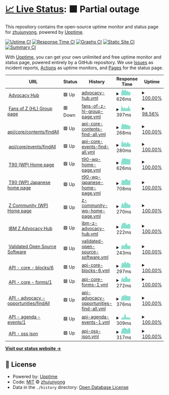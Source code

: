 # [📈 Live Status](https://demo.upptime.js.org): <!--live status--> **🟧 Partial outage**

This repository contains the open-source uptime monitor and status page for [zhujunyong](https://demo.upptime.js.org), powered by [Upptime](https://github.com/upptime/upptime).

[![Uptime CI](https://github.com/zhujunyong/upptime/workflows/Uptime%20CI/badge.svg)](https://github.com/zhujunyong/upptime/actions?query=workflow%3A%22Uptime+CI%22)
[![Response Time CI](https://github.com/zhujunyong/upptime/workflows/Response%20Time%20CI/badge.svg)](https://github.com/zhujunyong/upptime/actions?query=workflow%3A%22Response+Time+CI%22)
[![Graphs CI](https://github.com/zhujunyong/upptime/workflows/Graphs%20CI/badge.svg)](https://github.com/zhujunyong/upptime/actions?query=workflow%3A%22Graphs+CI%22)
[![Static Site CI](https://github.com/zhujunyong/upptime/workflows/Static%20Site%20CI/badge.svg)](https://github.com/zhujunyong/upptime/actions?query=workflow%3A%22Static+Site+CI%22)
[![Summary CI](https://github.com/zhujunyong/upptime/workflows/Summary%20CI/badge.svg)](https://github.com/zhujunyong/upptime/actions?query=workflow%3A%22Summary+CI%22)

With [Upptime](https://upptime.js.org), you can get your own unlimited and free uptime monitor and status page, powered entirely by a GitHub repository. We use [Issues](https://github.com/zhujunyong/upptime/issues) as incident reports, [Actions](https://github.com/zhujunyong/upptime/actions) as uptime monitors, and [Pages](https://demo.upptime.js.org) for the status page.

<!--start: status pages-->
<!-- This summary is generated by Upptime (https://github.com/upptime/upptime) -->
<!-- Do not edit this manually, your changes will be overwritten -->
<!-- prettier-ignore -->
| URL | Status | History | Response Time | Uptime |
| --- | ------ | ------- | ------------- | ------ |
| <img alt="" src="https://www.ibm.com/favicon.ico" height="13"> [Advocacy Hub](https://www.ibm.com/community/z/advocacy/) | 🟩 Up | [advocacy-hub.yml](https://github.com/zhujunyong/upptime/commits/HEAD/history/advocacy-hub.yml) | <details><summary><img alt="Response time graph" src="./graphs/advocacy-hub/response-time-week.png" height="20"> 626ms</summary><br><a href="https://zhujunyong.github.io/upptime/history/advocacy-hub"><img alt="Response time 1104" src="https://img.shields.io/endpoint?url=https%3A%2F%2Fraw.githubusercontent.com%2Fzhujunyong%2Fupptime%2FHEAD%2Fapi%2Fadvocacy-hub%2Fresponse-time.json"></a><br><a href="https://zhujunyong.github.io/upptime/history/advocacy-hub"><img alt="24-hour response time 539" src="https://img.shields.io/endpoint?url=https%3A%2F%2Fraw.githubusercontent.com%2Fzhujunyong%2Fupptime%2FHEAD%2Fapi%2Fadvocacy-hub%2Fresponse-time-day.json"></a><br><a href="https://zhujunyong.github.io/upptime/history/advocacy-hub"><img alt="7-day response time 626" src="https://img.shields.io/endpoint?url=https%3A%2F%2Fraw.githubusercontent.com%2Fzhujunyong%2Fupptime%2FHEAD%2Fapi%2Fadvocacy-hub%2Fresponse-time-week.json"></a><br><a href="https://zhujunyong.github.io/upptime/history/advocacy-hub"><img alt="30-day response time 663" src="https://img.shields.io/endpoint?url=https%3A%2F%2Fraw.githubusercontent.com%2Fzhujunyong%2Fupptime%2FHEAD%2Fapi%2Fadvocacy-hub%2Fresponse-time-month.json"></a><br><a href="https://zhujunyong.github.io/upptime/history/advocacy-hub"><img alt="1-year response time 1148" src="https://img.shields.io/endpoint?url=https%3A%2F%2Fraw.githubusercontent.com%2Fzhujunyong%2Fupptime%2FHEAD%2Fapi%2Fadvocacy-hub%2Fresponse-time-year.json"></a></details> | <details><summary><a href="https://zhujunyong.github.io/upptime/history/advocacy-hub">100.00%</a></summary><a href="https://zhujunyong.github.io/upptime/history/advocacy-hub"><img alt="All-time uptime 99.99%" src="https://img.shields.io/endpoint?url=https%3A%2F%2Fraw.githubusercontent.com%2Fzhujunyong%2Fupptime%2FHEAD%2Fapi%2Fadvocacy-hub%2Fuptime.json"></a><br><a href="https://zhujunyong.github.io/upptime/history/advocacy-hub"><img alt="24-hour uptime 100.00%" src="https://img.shields.io/endpoint?url=https%3A%2F%2Fraw.githubusercontent.com%2Fzhujunyong%2Fupptime%2FHEAD%2Fapi%2Fadvocacy-hub%2Fuptime-day.json"></a><br><a href="https://zhujunyong.github.io/upptime/history/advocacy-hub"><img alt="7-day uptime 100.00%" src="https://img.shields.io/endpoint?url=https%3A%2F%2Fraw.githubusercontent.com%2Fzhujunyong%2Fupptime%2FHEAD%2Fapi%2Fadvocacy-hub%2Fuptime-week.json"></a><br><a href="https://zhujunyong.github.io/upptime/history/advocacy-hub"><img alt="30-day uptime 100.00%" src="https://img.shields.io/endpoint?url=https%3A%2F%2Fraw.githubusercontent.com%2Fzhujunyong%2Fupptime%2FHEAD%2Fapi%2Fadvocacy-hub%2Fuptime-month.json"></a><br><a href="https://zhujunyong.github.io/upptime/history/advocacy-hub"><img alt="1-year uptime 100.00%" src="https://img.shields.io/endpoint?url=https%3A%2F%2Fraw.githubusercontent.com%2Fzhujunyong%2Fupptime%2FHEAD%2Fapi%2Fadvocacy-hub%2Fuptime-year.json"></a></details>
| <img alt="" src="https://www.ibm.com/favicon.ico" height="13"> [Fans of Z (HL) Group page](https://community.ibm.com/community/user/ibmz-and-linuxone/groups/public?CommunityKey=b8b88f20-24c8-49f0-9021-4a8c6247a067) | 🟥 Down | [fans-of-z-hl-group-page.yml](https://github.com/zhujunyong/upptime/commits/HEAD/history/fans-of-z-hl-group-page.yml) | <details><summary><img alt="Response time graph" src="./graphs/fans-of-z-hl-group-page/response-time-week.png" height="20"> 397ms</summary><br><a href="https://zhujunyong.github.io/upptime/history/fans-of-z-hl-group-page"><img alt="Response time 433" src="https://img.shields.io/endpoint?url=https%3A%2F%2Fraw.githubusercontent.com%2Fzhujunyong%2Fupptime%2FHEAD%2Fapi%2Ffans-of-z-hl-group-page%2Fresponse-time.json"></a><br><a href="https://zhujunyong.github.io/upptime/history/fans-of-z-hl-group-page"><img alt="24-hour response time 331" src="https://img.shields.io/endpoint?url=https%3A%2F%2Fraw.githubusercontent.com%2Fzhujunyong%2Fupptime%2FHEAD%2Fapi%2Ffans-of-z-hl-group-page%2Fresponse-time-day.json"></a><br><a href="https://zhujunyong.github.io/upptime/history/fans-of-z-hl-group-page"><img alt="7-day response time 397" src="https://img.shields.io/endpoint?url=https%3A%2F%2Fraw.githubusercontent.com%2Fzhujunyong%2Fupptime%2FHEAD%2Fapi%2Ffans-of-z-hl-group-page%2Fresponse-time-week.json"></a><br><a href="https://zhujunyong.github.io/upptime/history/fans-of-z-hl-group-page"><img alt="30-day response time 374" src="https://img.shields.io/endpoint?url=https%3A%2F%2Fraw.githubusercontent.com%2Fzhujunyong%2Fupptime%2FHEAD%2Fapi%2Ffans-of-z-hl-group-page%2Fresponse-time-month.json"></a><br><a href="https://zhujunyong.github.io/upptime/history/fans-of-z-hl-group-page"><img alt="1-year response time 436" src="https://img.shields.io/endpoint?url=https%3A%2F%2Fraw.githubusercontent.com%2Fzhujunyong%2Fupptime%2FHEAD%2Fapi%2Ffans-of-z-hl-group-page%2Fresponse-time-year.json"></a></details> | <details><summary><a href="https://zhujunyong.github.io/upptime/history/fans-of-z-hl-group-page">98.56%</a></summary><a href="https://zhujunyong.github.io/upptime/history/fans-of-z-hl-group-page"><img alt="All-time uptime 99.82%" src="https://img.shields.io/endpoint?url=https%3A%2F%2Fraw.githubusercontent.com%2Fzhujunyong%2Fupptime%2FHEAD%2Fapi%2Ffans-of-z-hl-group-page%2Fuptime.json"></a><br><a href="https://zhujunyong.github.io/upptime/history/fans-of-z-hl-group-page"><img alt="24-hour uptime 94.78%" src="https://img.shields.io/endpoint?url=https%3A%2F%2Fraw.githubusercontent.com%2Fzhujunyong%2Fupptime%2FHEAD%2Fapi%2Ffans-of-z-hl-group-page%2Fuptime-day.json"></a><br><a href="https://zhujunyong.github.io/upptime/history/fans-of-z-hl-group-page"><img alt="7-day uptime 98.56%" src="https://img.shields.io/endpoint?url=https%3A%2F%2Fraw.githubusercontent.com%2Fzhujunyong%2Fupptime%2FHEAD%2Fapi%2Ffans-of-z-hl-group-page%2Fuptime-week.json"></a><br><a href="https://zhujunyong.github.io/upptime/history/fans-of-z-hl-group-page"><img alt="30-day uptime 99.59%" src="https://img.shields.io/endpoint?url=https%3A%2F%2Fraw.githubusercontent.com%2Fzhujunyong%2Fupptime%2FHEAD%2Fapi%2Ffans-of-z-hl-group-page%2Fuptime-month.json"></a><br><a href="https://zhujunyong.github.io/upptime/history/fans-of-z-hl-group-page"><img alt="1-year uptime 99.81%" src="https://img.shields.io/endpoint?url=https%3A%2F%2Fraw.githubusercontent.com%2Fzhujunyong%2Fupptime%2FHEAD%2Fapi%2Ffans-of-z-hl-group-page%2Fuptime-year.json"></a></details>
| <img alt="" src="https://www.ibm.com/favicon.ico" height="13"> [api/core/contents/findAll](https://community.ibm.com/zsystems/api/core/contents/findAll) | 🟩 Up | [api-core-contents-find-all.yml](https://github.com/zhujunyong/upptime/commits/HEAD/history/api-core-contents-find-all.yml) | <details><summary><img alt="Response time graph" src="./graphs/api-core-contents-find-all/response-time-week.png" height="20"> 268ms</summary><br><a href="https://zhujunyong.github.io/upptime/history/api-core-contents-find-all"><img alt="Response time 435" src="https://img.shields.io/endpoint?url=https%3A%2F%2Fraw.githubusercontent.com%2Fzhujunyong%2Fupptime%2FHEAD%2Fapi%2Fapi-core-contents-find-all%2Fresponse-time.json"></a><br><a href="https://zhujunyong.github.io/upptime/history/api-core-contents-find-all"><img alt="24-hour response time 193" src="https://img.shields.io/endpoint?url=https%3A%2F%2Fraw.githubusercontent.com%2Fzhujunyong%2Fupptime%2FHEAD%2Fapi%2Fapi-core-contents-find-all%2Fresponse-time-day.json"></a><br><a href="https://zhujunyong.github.io/upptime/history/api-core-contents-find-all"><img alt="7-day response time 268" src="https://img.shields.io/endpoint?url=https%3A%2F%2Fraw.githubusercontent.com%2Fzhujunyong%2Fupptime%2FHEAD%2Fapi%2Fapi-core-contents-find-all%2Fresponse-time-week.json"></a><br><a href="https://zhujunyong.github.io/upptime/history/api-core-contents-find-all"><img alt="30-day response time 250" src="https://img.shields.io/endpoint?url=https%3A%2F%2Fraw.githubusercontent.com%2Fzhujunyong%2Fupptime%2FHEAD%2Fapi%2Fapi-core-contents-find-all%2Fresponse-time-month.json"></a><br><a href="https://zhujunyong.github.io/upptime/history/api-core-contents-find-all"><img alt="1-year response time 432" src="https://img.shields.io/endpoint?url=https%3A%2F%2Fraw.githubusercontent.com%2Fzhujunyong%2Fupptime%2FHEAD%2Fapi%2Fapi-core-contents-find-all%2Fresponse-time-year.json"></a></details> | <details><summary><a href="https://zhujunyong.github.io/upptime/history/api-core-contents-find-all">100.00%</a></summary><a href="https://zhujunyong.github.io/upptime/history/api-core-contents-find-all"><img alt="All-time uptime 99.95%" src="https://img.shields.io/endpoint?url=https%3A%2F%2Fraw.githubusercontent.com%2Fzhujunyong%2Fupptime%2FHEAD%2Fapi%2Fapi-core-contents-find-all%2Fuptime.json"></a><br><a href="https://zhujunyong.github.io/upptime/history/api-core-contents-find-all"><img alt="24-hour uptime 100.00%" src="https://img.shields.io/endpoint?url=https%3A%2F%2Fraw.githubusercontent.com%2Fzhujunyong%2Fupptime%2FHEAD%2Fapi%2Fapi-core-contents-find-all%2Fuptime-day.json"></a><br><a href="https://zhujunyong.github.io/upptime/history/api-core-contents-find-all"><img alt="7-day uptime 100.00%" src="https://img.shields.io/endpoint?url=https%3A%2F%2Fraw.githubusercontent.com%2Fzhujunyong%2Fupptime%2FHEAD%2Fapi%2Fapi-core-contents-find-all%2Fuptime-week.json"></a><br><a href="https://zhujunyong.github.io/upptime/history/api-core-contents-find-all"><img alt="30-day uptime 100.00%" src="https://img.shields.io/endpoint?url=https%3A%2F%2Fraw.githubusercontent.com%2Fzhujunyong%2Fupptime%2FHEAD%2Fapi%2Fapi-core-contents-find-all%2Fuptime-month.json"></a><br><a href="https://zhujunyong.github.io/upptime/history/api-core-contents-find-all"><img alt="1-year uptime 99.97%" src="https://img.shields.io/endpoint?url=https%3A%2F%2Fraw.githubusercontent.com%2Fzhujunyong%2Fupptime%2FHEAD%2Fapi%2Fapi-core-contents-find-all%2Fuptime-year.json"></a></details>
| <img alt="" src="https://www.ibm.com/favicon.ico" height="13"> [api/core/events/findAll](https://community.ibm.com/zsystems/api/core/events/findAll) | 🟩 Up | [api-core-events-find-all.yml](https://github.com/zhujunyong/upptime/commits/HEAD/history/api-core-events-find-all.yml) | <details><summary><img alt="Response time graph" src="./graphs/api-core-events-find-all/response-time-week.png" height="20"> 280ms</summary><br><a href="https://zhujunyong.github.io/upptime/history/api-core-events-find-all"><img alt="Response time 376" src="https://img.shields.io/endpoint?url=https%3A%2F%2Fraw.githubusercontent.com%2Fzhujunyong%2Fupptime%2FHEAD%2Fapi%2Fapi-core-events-find-all%2Fresponse-time.json"></a><br><a href="https://zhujunyong.github.io/upptime/history/api-core-events-find-all"><img alt="24-hour response time 212" src="https://img.shields.io/endpoint?url=https%3A%2F%2Fraw.githubusercontent.com%2Fzhujunyong%2Fupptime%2FHEAD%2Fapi%2Fapi-core-events-find-all%2Fresponse-time-day.json"></a><br><a href="https://zhujunyong.github.io/upptime/history/api-core-events-find-all"><img alt="7-day response time 280" src="https://img.shields.io/endpoint?url=https%3A%2F%2Fraw.githubusercontent.com%2Fzhujunyong%2Fupptime%2FHEAD%2Fapi%2Fapi-core-events-find-all%2Fresponse-time-week.json"></a><br><a href="https://zhujunyong.github.io/upptime/history/api-core-events-find-all"><img alt="30-day response time 271" src="https://img.shields.io/endpoint?url=https%3A%2F%2Fraw.githubusercontent.com%2Fzhujunyong%2Fupptime%2FHEAD%2Fapi%2Fapi-core-events-find-all%2Fresponse-time-month.json"></a><br><a href="https://zhujunyong.github.io/upptime/history/api-core-events-find-all"><img alt="1-year response time 357" src="https://img.shields.io/endpoint?url=https%3A%2F%2Fraw.githubusercontent.com%2Fzhujunyong%2Fupptime%2FHEAD%2Fapi%2Fapi-core-events-find-all%2Fresponse-time-year.json"></a></details> | <details><summary><a href="https://zhujunyong.github.io/upptime/history/api-core-events-find-all">100.00%</a></summary><a href="https://zhujunyong.github.io/upptime/history/api-core-events-find-all"><img alt="All-time uptime 99.95%" src="https://img.shields.io/endpoint?url=https%3A%2F%2Fraw.githubusercontent.com%2Fzhujunyong%2Fupptime%2FHEAD%2Fapi%2Fapi-core-events-find-all%2Fuptime.json"></a><br><a href="https://zhujunyong.github.io/upptime/history/api-core-events-find-all"><img alt="24-hour uptime 100.00%" src="https://img.shields.io/endpoint?url=https%3A%2F%2Fraw.githubusercontent.com%2Fzhujunyong%2Fupptime%2FHEAD%2Fapi%2Fapi-core-events-find-all%2Fuptime-day.json"></a><br><a href="https://zhujunyong.github.io/upptime/history/api-core-events-find-all"><img alt="7-day uptime 100.00%" src="https://img.shields.io/endpoint?url=https%3A%2F%2Fraw.githubusercontent.com%2Fzhujunyong%2Fupptime%2FHEAD%2Fapi%2Fapi-core-events-find-all%2Fuptime-week.json"></a><br><a href="https://zhujunyong.github.io/upptime/history/api-core-events-find-all"><img alt="30-day uptime 100.00%" src="https://img.shields.io/endpoint?url=https%3A%2F%2Fraw.githubusercontent.com%2Fzhujunyong%2Fupptime%2FHEAD%2Fapi%2Fapi-core-events-find-all%2Fuptime-month.json"></a><br><a href="https://zhujunyong.github.io/upptime/history/api-core-events-find-all"><img alt="1-year uptime 99.97%" src="https://img.shields.io/endpoint?url=https%3A%2F%2Fraw.githubusercontent.com%2Fzhujunyong%2Fupptime%2FHEAD%2Fapi%2Fapi-core-events-find-all%2Fuptime-year.json"></a></details>
| <img alt="" src="https://www.ibm.com/favicon.ico" height="13"> [T90 (WP) Home page](https://www.ibm.com/community/z-and-cloud/) | 🟩 Up | [t90-wp-home-page.yml](https://github.com/zhujunyong/upptime/commits/HEAD/history/t90-wp-home-page.yml) | <details><summary><img alt="Response time graph" src="./graphs/t90-wp-home-page/response-time-week.png" height="20"> 626ms</summary><br><a href="https://zhujunyong.github.io/upptime/history/t90-wp-home-page"><img alt="Response time 1016" src="https://img.shields.io/endpoint?url=https%3A%2F%2Fraw.githubusercontent.com%2Fzhujunyong%2Fupptime%2FHEAD%2Fapi%2Ft90-wp-home-page%2Fresponse-time.json"></a><br><a href="https://zhujunyong.github.io/upptime/history/t90-wp-home-page"><img alt="24-hour response time 633" src="https://img.shields.io/endpoint?url=https%3A%2F%2Fraw.githubusercontent.com%2Fzhujunyong%2Fupptime%2FHEAD%2Fapi%2Ft90-wp-home-page%2Fresponse-time-day.json"></a><br><a href="https://zhujunyong.github.io/upptime/history/t90-wp-home-page"><img alt="7-day response time 626" src="https://img.shields.io/endpoint?url=https%3A%2F%2Fraw.githubusercontent.com%2Fzhujunyong%2Fupptime%2FHEAD%2Fapi%2Ft90-wp-home-page%2Fresponse-time-week.json"></a><br><a href="https://zhujunyong.github.io/upptime/history/t90-wp-home-page"><img alt="30-day response time 689" src="https://img.shields.io/endpoint?url=https%3A%2F%2Fraw.githubusercontent.com%2Fzhujunyong%2Fupptime%2FHEAD%2Fapi%2Ft90-wp-home-page%2Fresponse-time-month.json"></a><br><a href="https://zhujunyong.github.io/upptime/history/t90-wp-home-page"><img alt="1-year response time 989" src="https://img.shields.io/endpoint?url=https%3A%2F%2Fraw.githubusercontent.com%2Fzhujunyong%2Fupptime%2FHEAD%2Fapi%2Ft90-wp-home-page%2Fresponse-time-year.json"></a></details> | <details><summary><a href="https://zhujunyong.github.io/upptime/history/t90-wp-home-page">100.00%</a></summary><a href="https://zhujunyong.github.io/upptime/history/t90-wp-home-page"><img alt="All-time uptime 99.80%" src="https://img.shields.io/endpoint?url=https%3A%2F%2Fraw.githubusercontent.com%2Fzhujunyong%2Fupptime%2FHEAD%2Fapi%2Ft90-wp-home-page%2Fuptime.json"></a><br><a href="https://zhujunyong.github.io/upptime/history/t90-wp-home-page"><img alt="24-hour uptime 100.00%" src="https://img.shields.io/endpoint?url=https%3A%2F%2Fraw.githubusercontent.com%2Fzhujunyong%2Fupptime%2FHEAD%2Fapi%2Ft90-wp-home-page%2Fuptime-day.json"></a><br><a href="https://zhujunyong.github.io/upptime/history/t90-wp-home-page"><img alt="7-day uptime 100.00%" src="https://img.shields.io/endpoint?url=https%3A%2F%2Fraw.githubusercontent.com%2Fzhujunyong%2Fupptime%2FHEAD%2Fapi%2Ft90-wp-home-page%2Fuptime-week.json"></a><br><a href="https://zhujunyong.github.io/upptime/history/t90-wp-home-page"><img alt="30-day uptime 100.00%" src="https://img.shields.io/endpoint?url=https%3A%2F%2Fraw.githubusercontent.com%2Fzhujunyong%2Fupptime%2FHEAD%2Fapi%2Ft90-wp-home-page%2Fuptime-month.json"></a><br><a href="https://zhujunyong.github.io/upptime/history/t90-wp-home-page"><img alt="1-year uptime 99.78%" src="https://img.shields.io/endpoint?url=https%3A%2F%2Fraw.githubusercontent.com%2Fzhujunyong%2Fupptime%2FHEAD%2Fapi%2Ft90-wp-home-page%2Fuptime-year.json"></a></details>
| <img alt="" src="https://www.ibm.com/favicon.ico" height="13"> [T90 (WP) Japanese home page](https://www.ibm.com/community/z-and-cloud/ja/) | 🟩 Up | [t90-wp-japanese-home-page.yml](https://github.com/zhujunyong/upptime/commits/HEAD/history/t90-wp-japanese-home-page.yml) | <details><summary><img alt="Response time graph" src="./graphs/t90-wp-japanese-home-page/response-time-week.png" height="20"> 708ms</summary><br><a href="https://zhujunyong.github.io/upptime/history/t90-wp-japanese-home-page"><img alt="Response time 1049" src="https://img.shields.io/endpoint?url=https%3A%2F%2Fraw.githubusercontent.com%2Fzhujunyong%2Fupptime%2FHEAD%2Fapi%2Ft90-wp-japanese-home-page%2Fresponse-time.json"></a><br><a href="https://zhujunyong.github.io/upptime/history/t90-wp-japanese-home-page"><img alt="24-hour response time 748" src="https://img.shields.io/endpoint?url=https%3A%2F%2Fraw.githubusercontent.com%2Fzhujunyong%2Fupptime%2FHEAD%2Fapi%2Ft90-wp-japanese-home-page%2Fresponse-time-day.json"></a><br><a href="https://zhujunyong.github.io/upptime/history/t90-wp-japanese-home-page"><img alt="7-day response time 708" src="https://img.shields.io/endpoint?url=https%3A%2F%2Fraw.githubusercontent.com%2Fzhujunyong%2Fupptime%2FHEAD%2Fapi%2Ft90-wp-japanese-home-page%2Fresponse-time-week.json"></a><br><a href="https://zhujunyong.github.io/upptime/history/t90-wp-japanese-home-page"><img alt="30-day response time 720" src="https://img.shields.io/endpoint?url=https%3A%2F%2Fraw.githubusercontent.com%2Fzhujunyong%2Fupptime%2FHEAD%2Fapi%2Ft90-wp-japanese-home-page%2Fresponse-time-month.json"></a><br><a href="https://zhujunyong.github.io/upptime/history/t90-wp-japanese-home-page"><img alt="1-year response time 1015" src="https://img.shields.io/endpoint?url=https%3A%2F%2Fraw.githubusercontent.com%2Fzhujunyong%2Fupptime%2FHEAD%2Fapi%2Ft90-wp-japanese-home-page%2Fresponse-time-year.json"></a></details> | <details><summary><a href="https://zhujunyong.github.io/upptime/history/t90-wp-japanese-home-page">100.00%</a></summary><a href="https://zhujunyong.github.io/upptime/history/t90-wp-japanese-home-page"><img alt="All-time uptime 99.81%" src="https://img.shields.io/endpoint?url=https%3A%2F%2Fraw.githubusercontent.com%2Fzhujunyong%2Fupptime%2FHEAD%2Fapi%2Ft90-wp-japanese-home-page%2Fuptime.json"></a><br><a href="https://zhujunyong.github.io/upptime/history/t90-wp-japanese-home-page"><img alt="24-hour uptime 100.00%" src="https://img.shields.io/endpoint?url=https%3A%2F%2Fraw.githubusercontent.com%2Fzhujunyong%2Fupptime%2FHEAD%2Fapi%2Ft90-wp-japanese-home-page%2Fuptime-day.json"></a><br><a href="https://zhujunyong.github.io/upptime/history/t90-wp-japanese-home-page"><img alt="7-day uptime 100.00%" src="https://img.shields.io/endpoint?url=https%3A%2F%2Fraw.githubusercontent.com%2Fzhujunyong%2Fupptime%2FHEAD%2Fapi%2Ft90-wp-japanese-home-page%2Fuptime-week.json"></a><br><a href="https://zhujunyong.github.io/upptime/history/t90-wp-japanese-home-page"><img alt="30-day uptime 100.00%" src="https://img.shields.io/endpoint?url=https%3A%2F%2Fraw.githubusercontent.com%2Fzhujunyong%2Fupptime%2FHEAD%2Fapi%2Ft90-wp-japanese-home-page%2Fuptime-month.json"></a><br><a href="https://zhujunyong.github.io/upptime/history/t90-wp-japanese-home-page"><img alt="1-year uptime 99.78%" src="https://img.shields.io/endpoint?url=https%3A%2F%2Fraw.githubusercontent.com%2Fzhujunyong%2Fupptime%2FHEAD%2Fapi%2Ft90-wp-japanese-home-page%2Fuptime-year.json"></a></details>
| <img alt="" src="https://www.ibm.com/favicon.ico" height="13"> [Z Community (WP) Home page](https://community.ibm.com/zsystems/home/) | 🟩 Up | [z-community-wp-home-page.yml](https://github.com/zhujunyong/upptime/commits/HEAD/history/z-community-wp-home-page.yml) | <details><summary><img alt="Response time graph" src="./graphs/z-community-wp-home-page/response-time-week.png" height="20"> 270ms</summary><br><a href="https://zhujunyong.github.io/upptime/history/z-community-wp-home-page"><img alt="Response time 303" src="https://img.shields.io/endpoint?url=https%3A%2F%2Fraw.githubusercontent.com%2Fzhujunyong%2Fupptime%2FHEAD%2Fapi%2Fz-community-wp-home-page%2Fresponse-time.json"></a><br><a href="https://zhujunyong.github.io/upptime/history/z-community-wp-home-page"><img alt="24-hour response time 215" src="https://img.shields.io/endpoint?url=https%3A%2F%2Fraw.githubusercontent.com%2Fzhujunyong%2Fupptime%2FHEAD%2Fapi%2Fz-community-wp-home-page%2Fresponse-time-day.json"></a><br><a href="https://zhujunyong.github.io/upptime/history/z-community-wp-home-page"><img alt="7-day response time 270" src="https://img.shields.io/endpoint?url=https%3A%2F%2Fraw.githubusercontent.com%2Fzhujunyong%2Fupptime%2FHEAD%2Fapi%2Fz-community-wp-home-page%2Fresponse-time-week.json"></a><br><a href="https://zhujunyong.github.io/upptime/history/z-community-wp-home-page"><img alt="30-day response time 261" src="https://img.shields.io/endpoint?url=https%3A%2F%2Fraw.githubusercontent.com%2Fzhujunyong%2Fupptime%2FHEAD%2Fapi%2Fz-community-wp-home-page%2Fresponse-time-month.json"></a><br><a href="https://zhujunyong.github.io/upptime/history/z-community-wp-home-page"><img alt="1-year response time 311" src="https://img.shields.io/endpoint?url=https%3A%2F%2Fraw.githubusercontent.com%2Fzhujunyong%2Fupptime%2FHEAD%2Fapi%2Fz-community-wp-home-page%2Fresponse-time-year.json"></a></details> | <details><summary><a href="https://zhujunyong.github.io/upptime/history/z-community-wp-home-page">100.00%</a></summary><a href="https://zhujunyong.github.io/upptime/history/z-community-wp-home-page"><img alt="All-time uptime 99.98%" src="https://img.shields.io/endpoint?url=https%3A%2F%2Fraw.githubusercontent.com%2Fzhujunyong%2Fupptime%2FHEAD%2Fapi%2Fz-community-wp-home-page%2Fuptime.json"></a><br><a href="https://zhujunyong.github.io/upptime/history/z-community-wp-home-page"><img alt="24-hour uptime 100.00%" src="https://img.shields.io/endpoint?url=https%3A%2F%2Fraw.githubusercontent.com%2Fzhujunyong%2Fupptime%2FHEAD%2Fapi%2Fz-community-wp-home-page%2Fuptime-day.json"></a><br><a href="https://zhujunyong.github.io/upptime/history/z-community-wp-home-page"><img alt="7-day uptime 100.00%" src="https://img.shields.io/endpoint?url=https%3A%2F%2Fraw.githubusercontent.com%2Fzhujunyong%2Fupptime%2FHEAD%2Fapi%2Fz-community-wp-home-page%2Fuptime-week.json"></a><br><a href="https://zhujunyong.github.io/upptime/history/z-community-wp-home-page"><img alt="30-day uptime 100.00%" src="https://img.shields.io/endpoint?url=https%3A%2F%2Fraw.githubusercontent.com%2Fzhujunyong%2Fupptime%2FHEAD%2Fapi%2Fz-community-wp-home-page%2Fuptime-month.json"></a><br><a href="https://zhujunyong.github.io/upptime/history/z-community-wp-home-page"><img alt="1-year uptime 99.99%" src="https://img.shields.io/endpoint?url=https%3A%2F%2Fraw.githubusercontent.com%2Fzhujunyong%2Fupptime%2FHEAD%2Fapi%2Fz-community-wp-home-page%2Fuptime-year.json"></a></details>
| <img alt="" src="https://www.ibm.com/favicon.ico" height="13"> [IBM Z Advocacy Hub](https://community.ibm.com/zsystems/advocacy/) | 🟩 Up | [ibm-z-advocacy-hub.yml](https://github.com/zhujunyong/upptime/commits/HEAD/history/ibm-z-advocacy-hub.yml) | <details><summary><img alt="Response time graph" src="./graphs/ibm-z-advocacy-hub/response-time-week.png" height="20"> 222ms</summary><br><a href="https://zhujunyong.github.io/upptime/history/ibm-z-advocacy-hub"><img alt="Response time 323" src="https://img.shields.io/endpoint?url=https%3A%2F%2Fraw.githubusercontent.com%2Fzhujunyong%2Fupptime%2FHEAD%2Fapi%2Fibm-z-advocacy-hub%2Fresponse-time.json"></a><br><a href="https://zhujunyong.github.io/upptime/history/ibm-z-advocacy-hub"><img alt="24-hour response time 163" src="https://img.shields.io/endpoint?url=https%3A%2F%2Fraw.githubusercontent.com%2Fzhujunyong%2Fupptime%2FHEAD%2Fapi%2Fibm-z-advocacy-hub%2Fresponse-time-day.json"></a><br><a href="https://zhujunyong.github.io/upptime/history/ibm-z-advocacy-hub"><img alt="7-day response time 222" src="https://img.shields.io/endpoint?url=https%3A%2F%2Fraw.githubusercontent.com%2Fzhujunyong%2Fupptime%2FHEAD%2Fapi%2Fibm-z-advocacy-hub%2Fresponse-time-week.json"></a><br><a href="https://zhujunyong.github.io/upptime/history/ibm-z-advocacy-hub"><img alt="30-day response time 228" src="https://img.shields.io/endpoint?url=https%3A%2F%2Fraw.githubusercontent.com%2Fzhujunyong%2Fupptime%2FHEAD%2Fapi%2Fibm-z-advocacy-hub%2Fresponse-time-month.json"></a><br><a href="https://zhujunyong.github.io/upptime/history/ibm-z-advocacy-hub"><img alt="1-year response time 283" src="https://img.shields.io/endpoint?url=https%3A%2F%2Fraw.githubusercontent.com%2Fzhujunyong%2Fupptime%2FHEAD%2Fapi%2Fibm-z-advocacy-hub%2Fresponse-time-year.json"></a></details> | <details><summary><a href="https://zhujunyong.github.io/upptime/history/ibm-z-advocacy-hub">100.00%</a></summary><a href="https://zhujunyong.github.io/upptime/history/ibm-z-advocacy-hub"><img alt="All-time uptime 99.98%" src="https://img.shields.io/endpoint?url=https%3A%2F%2Fraw.githubusercontent.com%2Fzhujunyong%2Fupptime%2FHEAD%2Fapi%2Fibm-z-advocacy-hub%2Fuptime.json"></a><br><a href="https://zhujunyong.github.io/upptime/history/ibm-z-advocacy-hub"><img alt="24-hour uptime 100.00%" src="https://img.shields.io/endpoint?url=https%3A%2F%2Fraw.githubusercontent.com%2Fzhujunyong%2Fupptime%2FHEAD%2Fapi%2Fibm-z-advocacy-hub%2Fuptime-day.json"></a><br><a href="https://zhujunyong.github.io/upptime/history/ibm-z-advocacy-hub"><img alt="7-day uptime 100.00%" src="https://img.shields.io/endpoint?url=https%3A%2F%2Fraw.githubusercontent.com%2Fzhujunyong%2Fupptime%2FHEAD%2Fapi%2Fibm-z-advocacy-hub%2Fuptime-week.json"></a><br><a href="https://zhujunyong.github.io/upptime/history/ibm-z-advocacy-hub"><img alt="30-day uptime 100.00%" src="https://img.shields.io/endpoint?url=https%3A%2F%2Fraw.githubusercontent.com%2Fzhujunyong%2Fupptime%2FHEAD%2Fapi%2Fibm-z-advocacy-hub%2Fuptime-month.json"></a><br><a href="https://zhujunyong.github.io/upptime/history/ibm-z-advocacy-hub"><img alt="1-year uptime 100.00%" src="https://img.shields.io/endpoint?url=https%3A%2F%2Fraw.githubusercontent.com%2Fzhujunyong%2Fupptime%2FHEAD%2Fapi%2Fibm-z-advocacy-hub%2Fuptime-year.json"></a></details>
| <img alt="" src="https://www.ibm.com/favicon.ico" height="13"> [Validated Open Source Software](https://community.ibm.com/zsystems/oss/) | 🟩 Up | [validated-open-source-software.yml](https://github.com/zhujunyong/upptime/commits/HEAD/history/validated-open-source-software.yml) | <details><summary><img alt="Response time graph" src="./graphs/validated-open-source-software/response-time-week.png" height="20"> 243ms</summary><br><a href="https://zhujunyong.github.io/upptime/history/validated-open-source-software"><img alt="Response time 302" src="https://img.shields.io/endpoint?url=https%3A%2F%2Fraw.githubusercontent.com%2Fzhujunyong%2Fupptime%2FHEAD%2Fapi%2Fvalidated-open-source-software%2Fresponse-time.json"></a><br><a href="https://zhujunyong.github.io/upptime/history/validated-open-source-software"><img alt="24-hour response time 186" src="https://img.shields.io/endpoint?url=https%3A%2F%2Fraw.githubusercontent.com%2Fzhujunyong%2Fupptime%2FHEAD%2Fapi%2Fvalidated-open-source-software%2Fresponse-time-day.json"></a><br><a href="https://zhujunyong.github.io/upptime/history/validated-open-source-software"><img alt="7-day response time 243" src="https://img.shields.io/endpoint?url=https%3A%2F%2Fraw.githubusercontent.com%2Fzhujunyong%2Fupptime%2FHEAD%2Fapi%2Fvalidated-open-source-software%2Fresponse-time-week.json"></a><br><a href="https://zhujunyong.github.io/upptime/history/validated-open-source-software"><img alt="30-day response time 238" src="https://img.shields.io/endpoint?url=https%3A%2F%2Fraw.githubusercontent.com%2Fzhujunyong%2Fupptime%2FHEAD%2Fapi%2Fvalidated-open-source-software%2Fresponse-time-month.json"></a><br><a href="https://zhujunyong.github.io/upptime/history/validated-open-source-software"><img alt="1-year response time 313" src="https://img.shields.io/endpoint?url=https%3A%2F%2Fraw.githubusercontent.com%2Fzhujunyong%2Fupptime%2FHEAD%2Fapi%2Fvalidated-open-source-software%2Fresponse-time-year.json"></a></details> | <details><summary><a href="https://zhujunyong.github.io/upptime/history/validated-open-source-software">100.00%</a></summary><a href="https://zhujunyong.github.io/upptime/history/validated-open-source-software"><img alt="All-time uptime 99.98%" src="https://img.shields.io/endpoint?url=https%3A%2F%2Fraw.githubusercontent.com%2Fzhujunyong%2Fupptime%2FHEAD%2Fapi%2Fvalidated-open-source-software%2Fuptime.json"></a><br><a href="https://zhujunyong.github.io/upptime/history/validated-open-source-software"><img alt="24-hour uptime 100.00%" src="https://img.shields.io/endpoint?url=https%3A%2F%2Fraw.githubusercontent.com%2Fzhujunyong%2Fupptime%2FHEAD%2Fapi%2Fvalidated-open-source-software%2Fuptime-day.json"></a><br><a href="https://zhujunyong.github.io/upptime/history/validated-open-source-software"><img alt="7-day uptime 100.00%" src="https://img.shields.io/endpoint?url=https%3A%2F%2Fraw.githubusercontent.com%2Fzhujunyong%2Fupptime%2FHEAD%2Fapi%2Fvalidated-open-source-software%2Fuptime-week.json"></a><br><a href="https://zhujunyong.github.io/upptime/history/validated-open-source-software"><img alt="30-day uptime 100.00%" src="https://img.shields.io/endpoint?url=https%3A%2F%2Fraw.githubusercontent.com%2Fzhujunyong%2Fupptime%2FHEAD%2Fapi%2Fvalidated-open-source-software%2Fuptime-month.json"></a><br><a href="https://zhujunyong.github.io/upptime/history/validated-open-source-software"><img alt="1-year uptime 99.99%" src="https://img.shields.io/endpoint?url=https%3A%2F%2Fraw.githubusercontent.com%2Fzhujunyong%2Fupptime%2FHEAD%2Fapi%2Fvalidated-open-source-software%2Fuptime-year.json"></a></details>
| <img alt="" src="https://icons.duckduckgo.com/ip3/community.ibm.com.ico" height="13"> [API - core - blocks/6](https://community.ibm.com/zsystems/api/core/blocks/6) | 🟩 Up | [api-core-blocks-6.yml](https://github.com/zhujunyong/upptime/commits/HEAD/history/api-core-blocks-6.yml) | <details><summary><img alt="Response time graph" src="./graphs/api-core-blocks-6/response-time-week.png" height="20"> 297ms</summary><br><a href="https://zhujunyong.github.io/upptime/history/api-core-blocks-6"><img alt="Response time 356" src="https://img.shields.io/endpoint?url=https%3A%2F%2Fraw.githubusercontent.com%2Fzhujunyong%2Fupptime%2FHEAD%2Fapi%2Fapi-core-blocks-6%2Fresponse-time.json"></a><br><a href="https://zhujunyong.github.io/upptime/history/api-core-blocks-6"><img alt="24-hour response time 231" src="https://img.shields.io/endpoint?url=https%3A%2F%2Fraw.githubusercontent.com%2Fzhujunyong%2Fupptime%2FHEAD%2Fapi%2Fapi-core-blocks-6%2Fresponse-time-day.json"></a><br><a href="https://zhujunyong.github.io/upptime/history/api-core-blocks-6"><img alt="7-day response time 297" src="https://img.shields.io/endpoint?url=https%3A%2F%2Fraw.githubusercontent.com%2Fzhujunyong%2Fupptime%2FHEAD%2Fapi%2Fapi-core-blocks-6%2Fresponse-time-week.json"></a><br><a href="https://zhujunyong.github.io/upptime/history/api-core-blocks-6"><img alt="30-day response time 285" src="https://img.shields.io/endpoint?url=https%3A%2F%2Fraw.githubusercontent.com%2Fzhujunyong%2Fupptime%2FHEAD%2Fapi%2Fapi-core-blocks-6%2Fresponse-time-month.json"></a><br><a href="https://zhujunyong.github.io/upptime/history/api-core-blocks-6"><img alt="1-year response time 322" src="https://img.shields.io/endpoint?url=https%3A%2F%2Fraw.githubusercontent.com%2Fzhujunyong%2Fupptime%2FHEAD%2Fapi%2Fapi-core-blocks-6%2Fresponse-time-year.json"></a></details> | <details><summary><a href="https://zhujunyong.github.io/upptime/history/api-core-blocks-6">100.00%</a></summary><a href="https://zhujunyong.github.io/upptime/history/api-core-blocks-6"><img alt="All-time uptime 99.94%" src="https://img.shields.io/endpoint?url=https%3A%2F%2Fraw.githubusercontent.com%2Fzhujunyong%2Fupptime%2FHEAD%2Fapi%2Fapi-core-blocks-6%2Fuptime.json"></a><br><a href="https://zhujunyong.github.io/upptime/history/api-core-blocks-6"><img alt="24-hour uptime 100.00%" src="https://img.shields.io/endpoint?url=https%3A%2F%2Fraw.githubusercontent.com%2Fzhujunyong%2Fupptime%2FHEAD%2Fapi%2Fapi-core-blocks-6%2Fuptime-day.json"></a><br><a href="https://zhujunyong.github.io/upptime/history/api-core-blocks-6"><img alt="7-day uptime 100.00%" src="https://img.shields.io/endpoint?url=https%3A%2F%2Fraw.githubusercontent.com%2Fzhujunyong%2Fupptime%2FHEAD%2Fapi%2Fapi-core-blocks-6%2Fuptime-week.json"></a><br><a href="https://zhujunyong.github.io/upptime/history/api-core-blocks-6"><img alt="30-day uptime 100.00%" src="https://img.shields.io/endpoint?url=https%3A%2F%2Fraw.githubusercontent.com%2Fzhujunyong%2Fupptime%2FHEAD%2Fapi%2Fapi-core-blocks-6%2Fuptime-month.json"></a><br><a href="https://zhujunyong.github.io/upptime/history/api-core-blocks-6"><img alt="1-year uptime 99.98%" src="https://img.shields.io/endpoint?url=https%3A%2F%2Fraw.githubusercontent.com%2Fzhujunyong%2Fupptime%2FHEAD%2Fapi%2Fapi-core-blocks-6%2Fuptime-year.json"></a></details>
| <img alt="" src="https://icons.duckduckgo.com/ip3/community.ibm.com.ico" height="13"> [API - core - forms/1](https://community.ibm.com/zsystems/api/core/forms/1) | 🟩 Up | [api-core-forms-1.yml](https://github.com/zhujunyong/upptime/commits/HEAD/history/api-core-forms-1.yml) | <details><summary><img alt="Response time graph" src="./graphs/api-core-forms-1/response-time-week.png" height="20"> 272ms</summary><br><a href="https://zhujunyong.github.io/upptime/history/api-core-forms-1"><img alt="Response time 353" src="https://img.shields.io/endpoint?url=https%3A%2F%2Fraw.githubusercontent.com%2Fzhujunyong%2Fupptime%2FHEAD%2Fapi%2Fapi-core-forms-1%2Fresponse-time.json"></a><br><a href="https://zhujunyong.github.io/upptime/history/api-core-forms-1"><img alt="24-hour response time 255" src="https://img.shields.io/endpoint?url=https%3A%2F%2Fraw.githubusercontent.com%2Fzhujunyong%2Fupptime%2FHEAD%2Fapi%2Fapi-core-forms-1%2Fresponse-time-day.json"></a><br><a href="https://zhujunyong.github.io/upptime/history/api-core-forms-1"><img alt="7-day response time 272" src="https://img.shields.io/endpoint?url=https%3A%2F%2Fraw.githubusercontent.com%2Fzhujunyong%2Fupptime%2FHEAD%2Fapi%2Fapi-core-forms-1%2Fresponse-time-week.json"></a><br><a href="https://zhujunyong.github.io/upptime/history/api-core-forms-1"><img alt="30-day response time 260" src="https://img.shields.io/endpoint?url=https%3A%2F%2Fraw.githubusercontent.com%2Fzhujunyong%2Fupptime%2FHEAD%2Fapi%2Fapi-core-forms-1%2Fresponse-time-month.json"></a><br><a href="https://zhujunyong.github.io/upptime/history/api-core-forms-1"><img alt="1-year response time 346" src="https://img.shields.io/endpoint?url=https%3A%2F%2Fraw.githubusercontent.com%2Fzhujunyong%2Fupptime%2FHEAD%2Fapi%2Fapi-core-forms-1%2Fresponse-time-year.json"></a></details> | <details><summary><a href="https://zhujunyong.github.io/upptime/history/api-core-forms-1">100.00%</a></summary><a href="https://zhujunyong.github.io/upptime/history/api-core-forms-1"><img alt="All-time uptime 99.94%" src="https://img.shields.io/endpoint?url=https%3A%2F%2Fraw.githubusercontent.com%2Fzhujunyong%2Fupptime%2FHEAD%2Fapi%2Fapi-core-forms-1%2Fuptime.json"></a><br><a href="https://zhujunyong.github.io/upptime/history/api-core-forms-1"><img alt="24-hour uptime 100.00%" src="https://img.shields.io/endpoint?url=https%3A%2F%2Fraw.githubusercontent.com%2Fzhujunyong%2Fupptime%2FHEAD%2Fapi%2Fapi-core-forms-1%2Fuptime-day.json"></a><br><a href="https://zhujunyong.github.io/upptime/history/api-core-forms-1"><img alt="7-day uptime 100.00%" src="https://img.shields.io/endpoint?url=https%3A%2F%2Fraw.githubusercontent.com%2Fzhujunyong%2Fupptime%2FHEAD%2Fapi%2Fapi-core-forms-1%2Fuptime-week.json"></a><br><a href="https://zhujunyong.github.io/upptime/history/api-core-forms-1"><img alt="30-day uptime 100.00%" src="https://img.shields.io/endpoint?url=https%3A%2F%2Fraw.githubusercontent.com%2Fzhujunyong%2Fupptime%2FHEAD%2Fapi%2Fapi-core-forms-1%2Fuptime-month.json"></a><br><a href="https://zhujunyong.github.io/upptime/history/api-core-forms-1"><img alt="1-year uptime 99.97%" src="https://img.shields.io/endpoint?url=https%3A%2F%2Fraw.githubusercontent.com%2Fzhujunyong%2Fupptime%2FHEAD%2Fapi%2Fapi-core-forms-1%2Fuptime-year.json"></a></details>
| <img alt="" src="https://icons.duckduckgo.com/ip3/community.ibm.com.ico" height="13"> [API - advocacy - opportunities/findAll](https://community.ibm.com/zsystems/api/advocacy/opportunities/findAll) | 🟩 Up | [api-advocacy-opportunities-find-all.yml](https://github.com/zhujunyong/upptime/commits/HEAD/history/api-advocacy-opportunities-find-all.yml) | <details><summary><img alt="Response time graph" src="./graphs/api-advocacy-opportunities-find-all/response-time-week.png" height="20"> 376ms</summary><br><a href="https://zhujunyong.github.io/upptime/history/api-advocacy-opportunities-find-all"><img alt="Response time 447" src="https://img.shields.io/endpoint?url=https%3A%2F%2Fraw.githubusercontent.com%2Fzhujunyong%2Fupptime%2FHEAD%2Fapi%2Fapi-advocacy-opportunities-find-all%2Fresponse-time.json"></a><br><a href="https://zhujunyong.github.io/upptime/history/api-advocacy-opportunities-find-all"><img alt="24-hour response time 380" src="https://img.shields.io/endpoint?url=https%3A%2F%2Fraw.githubusercontent.com%2Fzhujunyong%2Fupptime%2FHEAD%2Fapi%2Fapi-advocacy-opportunities-find-all%2Fresponse-time-day.json"></a><br><a href="https://zhujunyong.github.io/upptime/history/api-advocacy-opportunities-find-all"><img alt="7-day response time 376" src="https://img.shields.io/endpoint?url=https%3A%2F%2Fraw.githubusercontent.com%2Fzhujunyong%2Fupptime%2FHEAD%2Fapi%2Fapi-advocacy-opportunities-find-all%2Fresponse-time-week.json"></a><br><a href="https://zhujunyong.github.io/upptime/history/api-advocacy-opportunities-find-all"><img alt="30-day response time 381" src="https://img.shields.io/endpoint?url=https%3A%2F%2Fraw.githubusercontent.com%2Fzhujunyong%2Fupptime%2FHEAD%2Fapi%2Fapi-advocacy-opportunities-find-all%2Fresponse-time-month.json"></a><br><a href="https://zhujunyong.github.io/upptime/history/api-advocacy-opportunities-find-all"><img alt="1-year response time 453" src="https://img.shields.io/endpoint?url=https%3A%2F%2Fraw.githubusercontent.com%2Fzhujunyong%2Fupptime%2FHEAD%2Fapi%2Fapi-advocacy-opportunities-find-all%2Fresponse-time-year.json"></a></details> | <details><summary><a href="https://zhujunyong.github.io/upptime/history/api-advocacy-opportunities-find-all">100.00%</a></summary><a href="https://zhujunyong.github.io/upptime/history/api-advocacy-opportunities-find-all"><img alt="All-time uptime 99.96%" src="https://img.shields.io/endpoint?url=https%3A%2F%2Fraw.githubusercontent.com%2Fzhujunyong%2Fupptime%2FHEAD%2Fapi%2Fapi-advocacy-opportunities-find-all%2Fuptime.json"></a><br><a href="https://zhujunyong.github.io/upptime/history/api-advocacy-opportunities-find-all"><img alt="24-hour uptime 100.00%" src="https://img.shields.io/endpoint?url=https%3A%2F%2Fraw.githubusercontent.com%2Fzhujunyong%2Fupptime%2FHEAD%2Fapi%2Fapi-advocacy-opportunities-find-all%2Fuptime-day.json"></a><br><a href="https://zhujunyong.github.io/upptime/history/api-advocacy-opportunities-find-all"><img alt="7-day uptime 100.00%" src="https://img.shields.io/endpoint?url=https%3A%2F%2Fraw.githubusercontent.com%2Fzhujunyong%2Fupptime%2FHEAD%2Fapi%2Fapi-advocacy-opportunities-find-all%2Fuptime-week.json"></a><br><a href="https://zhujunyong.github.io/upptime/history/api-advocacy-opportunities-find-all"><img alt="30-day uptime 100.00%" src="https://img.shields.io/endpoint?url=https%3A%2F%2Fraw.githubusercontent.com%2Fzhujunyong%2Fupptime%2FHEAD%2Fapi%2Fapi-advocacy-opportunities-find-all%2Fuptime-month.json"></a><br><a href="https://zhujunyong.github.io/upptime/history/api-advocacy-opportunities-find-all"><img alt="1-year uptime 99.99%" src="https://img.shields.io/endpoint?url=https%3A%2F%2Fraw.githubusercontent.com%2Fzhujunyong%2Fupptime%2FHEAD%2Fapi%2Fapi-advocacy-opportunities-find-all%2Fuptime-year.json"></a></details>
| <img alt="" src="https://icons.duckduckgo.com/ip3/community.ibm.com.ico" height="13"> [API - agenda - events/1](https://community.ibm.com/zsystems/api/agenda/events/1) | 🟩 Up | [api-agenda-events-1.yml](https://github.com/zhujunyong/upptime/commits/HEAD/history/api-agenda-events-1.yml) | <details><summary><img alt="Response time graph" src="./graphs/api-agenda-events-1/response-time-week.png" height="20"> 309ms</summary><br><a href="https://zhujunyong.github.io/upptime/history/api-agenda-events-1"><img alt="Response time 621" src="https://img.shields.io/endpoint?url=https%3A%2F%2Fraw.githubusercontent.com%2Fzhujunyong%2Fupptime%2FHEAD%2Fapi%2Fapi-agenda-events-1%2Fresponse-time.json"></a><br><a href="https://zhujunyong.github.io/upptime/history/api-agenda-events-1"><img alt="24-hour response time 254" src="https://img.shields.io/endpoint?url=https%3A%2F%2Fraw.githubusercontent.com%2Fzhujunyong%2Fupptime%2FHEAD%2Fapi%2Fapi-agenda-events-1%2Fresponse-time-day.json"></a><br><a href="https://zhujunyong.github.io/upptime/history/api-agenda-events-1"><img alt="7-day response time 309" src="https://img.shields.io/endpoint?url=https%3A%2F%2Fraw.githubusercontent.com%2Fzhujunyong%2Fupptime%2FHEAD%2Fapi%2Fapi-agenda-events-1%2Fresponse-time-week.json"></a><br><a href="https://zhujunyong.github.io/upptime/history/api-agenda-events-1"><img alt="30-day response time 409" src="https://img.shields.io/endpoint?url=https%3A%2F%2Fraw.githubusercontent.com%2Fzhujunyong%2Fupptime%2FHEAD%2Fapi%2Fapi-agenda-events-1%2Fresponse-time-month.json"></a><br><a href="https://zhujunyong.github.io/upptime/history/api-agenda-events-1"><img alt="1-year response time 592" src="https://img.shields.io/endpoint?url=https%3A%2F%2Fraw.githubusercontent.com%2Fzhujunyong%2Fupptime%2FHEAD%2Fapi%2Fapi-agenda-events-1%2Fresponse-time-year.json"></a></details> | <details><summary><a href="https://zhujunyong.github.io/upptime/history/api-agenda-events-1">100.00%</a></summary><a href="https://zhujunyong.github.io/upptime/history/api-agenda-events-1"><img alt="All-time uptime 99.95%" src="https://img.shields.io/endpoint?url=https%3A%2F%2Fraw.githubusercontent.com%2Fzhujunyong%2Fupptime%2FHEAD%2Fapi%2Fapi-agenda-events-1%2Fuptime.json"></a><br><a href="https://zhujunyong.github.io/upptime/history/api-agenda-events-1"><img alt="24-hour uptime 100.00%" src="https://img.shields.io/endpoint?url=https%3A%2F%2Fraw.githubusercontent.com%2Fzhujunyong%2Fupptime%2FHEAD%2Fapi%2Fapi-agenda-events-1%2Fuptime-day.json"></a><br><a href="https://zhujunyong.github.io/upptime/history/api-agenda-events-1"><img alt="7-day uptime 100.00%" src="https://img.shields.io/endpoint?url=https%3A%2F%2Fraw.githubusercontent.com%2Fzhujunyong%2Fupptime%2FHEAD%2Fapi%2Fapi-agenda-events-1%2Fuptime-week.json"></a><br><a href="https://zhujunyong.github.io/upptime/history/api-agenda-events-1"><img alt="30-day uptime 100.00%" src="https://img.shields.io/endpoint?url=https%3A%2F%2Fraw.githubusercontent.com%2Fzhujunyong%2Fupptime%2FHEAD%2Fapi%2Fapi-agenda-events-1%2Fuptime-month.json"></a><br><a href="https://zhujunyong.github.io/upptime/history/api-agenda-events-1"><img alt="1-year uptime 99.99%" src="https://img.shields.io/endpoint?url=https%3A%2F%2Fraw.githubusercontent.com%2Fzhujunyong%2Fupptime%2FHEAD%2Fapi%2Fapi-agenda-events-1%2Fuptime-year.json"></a></details>
| <img alt="" src="https://icons.duckduckgo.com/ip3/community.ibm.com.ico" height="13"> [API - oss json](https://community.ibm.com/zsystems/api/oss/json) | 🟩 Up | [api-oss-json.yml](https://github.com/zhujunyong/upptime/commits/HEAD/history/api-oss-json.yml) | <details><summary><img alt="Response time graph" src="./graphs/api-oss-json/response-time-week.png" height="20"> 317ms</summary><br><a href="https://zhujunyong.github.io/upptime/history/api-oss-json"><img alt="Response time 439" src="https://img.shields.io/endpoint?url=https%3A%2F%2Fraw.githubusercontent.com%2Fzhujunyong%2Fupptime%2FHEAD%2Fapi%2Fapi-oss-json%2Fresponse-time.json"></a><br><a href="https://zhujunyong.github.io/upptime/history/api-oss-json"><img alt="24-hour response time 257" src="https://img.shields.io/endpoint?url=https%3A%2F%2Fraw.githubusercontent.com%2Fzhujunyong%2Fupptime%2FHEAD%2Fapi%2Fapi-oss-json%2Fresponse-time-day.json"></a><br><a href="https://zhujunyong.github.io/upptime/history/api-oss-json"><img alt="7-day response time 317" src="https://img.shields.io/endpoint?url=https%3A%2F%2Fraw.githubusercontent.com%2Fzhujunyong%2Fupptime%2FHEAD%2Fapi%2Fapi-oss-json%2Fresponse-time-week.json"></a><br><a href="https://zhujunyong.github.io/upptime/history/api-oss-json"><img alt="30-day response time 368" src="https://img.shields.io/endpoint?url=https%3A%2F%2Fraw.githubusercontent.com%2Fzhujunyong%2Fupptime%2FHEAD%2Fapi%2Fapi-oss-json%2Fresponse-time-month.json"></a><br><a href="https://zhujunyong.github.io/upptime/history/api-oss-json"><img alt="1-year response time 419" src="https://img.shields.io/endpoint?url=https%3A%2F%2Fraw.githubusercontent.com%2Fzhujunyong%2Fupptime%2FHEAD%2Fapi%2Fapi-oss-json%2Fresponse-time-year.json"></a></details> | <details><summary><a href="https://zhujunyong.github.io/upptime/history/api-oss-json">100.00%</a></summary><a href="https://zhujunyong.github.io/upptime/history/api-oss-json"><img alt="All-time uptime 99.95%" src="https://img.shields.io/endpoint?url=https%3A%2F%2Fraw.githubusercontent.com%2Fzhujunyong%2Fupptime%2FHEAD%2Fapi%2Fapi-oss-json%2Fuptime.json"></a><br><a href="https://zhujunyong.github.io/upptime/history/api-oss-json"><img alt="24-hour uptime 100.00%" src="https://img.shields.io/endpoint?url=https%3A%2F%2Fraw.githubusercontent.com%2Fzhujunyong%2Fupptime%2FHEAD%2Fapi%2Fapi-oss-json%2Fuptime-day.json"></a><br><a href="https://zhujunyong.github.io/upptime/history/api-oss-json"><img alt="7-day uptime 100.00%" src="https://img.shields.io/endpoint?url=https%3A%2F%2Fraw.githubusercontent.com%2Fzhujunyong%2Fupptime%2FHEAD%2Fapi%2Fapi-oss-json%2Fuptime-week.json"></a><br><a href="https://zhujunyong.github.io/upptime/history/api-oss-json"><img alt="30-day uptime 100.00%" src="https://img.shields.io/endpoint?url=https%3A%2F%2Fraw.githubusercontent.com%2Fzhujunyong%2Fupptime%2FHEAD%2Fapi%2Fapi-oss-json%2Fuptime-month.json"></a><br><a href="https://zhujunyong.github.io/upptime/history/api-oss-json"><img alt="1-year uptime 99.99%" src="https://img.shields.io/endpoint?url=https%3A%2F%2Fraw.githubusercontent.com%2Fzhujunyong%2Fupptime%2FHEAD%2Fapi%2Fapi-oss-json%2Fuptime-year.json"></a></details>

<!--end: status pages-->

[**Visit our status website →**](https://demo.upptime.js.org)

## 📄 License

- Powered by: [Upptime](https://github.com/upptime/upptime)
- Code: [MIT](./LICENSE) © [zhujunyong](https://demo.upptime.js.org)
- Data in the `./history` directory: [Open Database License](https://opendatacommons.org/licenses/odbl/1-0/)
